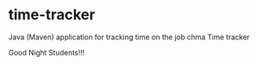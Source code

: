 # time-tracker
Java (Maven) application for tracking time on the job
chma 
Time tracker

Good Night Students!!!
